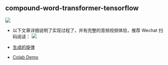 ## compound-word-transformer-tensorflow


![](https://chendongze.oss-cn-shanghai.aliyuncs.com/ipic/m5fng.png)



* 以下文章详细说明了实现过程了，并有完整的音频视频体验，推荐 Wechat 扫码阅读：
![](https://chendongze.oss-cn-shanghai.aliyuncs.com/ipic/3993k.png)




* [生成的旋律](https://i.y.qq.com/n2/m/share/details/album.html?albummid=001cIqFi422iAM)
* [Colab Demo](https://colab.research.google.com/drive/1M4-dW3PXrr8BUynejLHiZIbIV7XdpN9I?usp=sharing)

